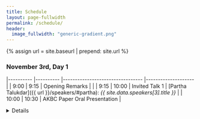 ```yaml
---
title: Schedule
layout: page-fullwidth
permalink: /schedule/
header:
  image_fullwidth: "generic-gradient.png"
---
```


{% assign url = site.baseurl | prepend: site.url %}

### November 3rd, Day 1

|----------	|----------	|---------------------------------	|--------------------	|
| 9:00     	| 9:15     	| Opening Remarks                 	|                    	|
| 9:15     	| 10:00     | Invited Talk 1                  	| [Partha Talukdar]({{ url }}/speakers/#partha): *{{ site.data.speakers[3].title }}*         	|
| 10:00     | 10:30    	| AKBC Paper Oral Presentation     	|  <details>[How Optimal is Greedy Decoding for Extractive Question Answering?]({{ url }}/papers/17_how_optimal_is_greedy_decoding) <br /> Or Castel, Ori Ram, Avia Efrat, Omer Levy <br /><br /> [CascadER: Cross-Modal Cascading for Knowledge Graph Link Prediction]({{ url }}/papers/20_cascader_cross_modal_cascading) <br /> Tara Safavi, Doug Downey, Tom Hope                 |
| 10:30    	| 11:00    	| *Morning Coffee Break*          	|                    	|
| 11:00    	| 11:45   	| Invited Talk 2                  	| [Jessie Tennenbaum]({{ url }}/speakers/#jessie): *{{ site.data.speakers[8].title }}* 	|
| 11:45    	|  1:15   	| *Lunch Break*                    	|                     |
|  1:15     |  2:00    	| Invited Talk 3 (Virtual)         	| [Jason Eisner]({{ url }}/speakers/#eisner): *{{ site.data.speakers[1].title }}* 	|
|  2:00    	|  3:00   	| AKBC Virtual Poster Session   	|  <details>[A Study of Zero-shot Adaptation with Commonsense Knowledge]({{ url }}/papers/3_a_study_of_zero_shot_adaptatio) <br /> David Wadden, Nikita Gupta, Kenton Lee, Kristina Toutanova <br /><br /> [Few-Shot Inductive Learning on Temporal Knowledge Graphs using Concept-Aware Information]({{ url }}/papers/6_few_shot_inductive_learning_on) <br /> Zifeng Ding, Jingpei Wu, Bailan He, Yunpu Ma, Zhen Han, Volker Tresp  <br /><br /> [Open-World Taxonomy and Knowledge Graph Co-Learning]({{ url }}/papers/11_open_world_taxonomy_and_knowle) <br /> Jiaying Lu, Carl Yang    <br /><br /> [Building Knowledge Graphs of Experientially Related Concepts]({{ url }}/papers/13_building_knowledge_graphs_of_e) <br /> Wenjie Yang, Xiaojuan Ma <br /><br />[Bending the Future: Autoregressive Modeling of Temporal Knowledge Graphs in Curvature-Variable Hyperbolic Spaces]({{ url }}/papers/18_bending_the_future_autoregress) <br /> Jihoon Sohn, Mingyu Derek Ma, Muhao Chen <br /><br /> [Decoupling Knowledge from Memorization: Retrieval-augmented Prompt Learning]() <br /> Xiang Chen, Lei Li, Ningyu Zhang, Xiaozhuan Liang, Shumin Deng, Chuanqi Tan, Fei Huang, Luo Si, Huajun Chen  <br /><br /> [DeepKE: A Deep Learning Based Knowledge Extraction Toolkit for Knowledge Base Population]() <br /> Ningyu Zhang, Xin Xu, Liankuan Tao, Haiyang Yu, Hongbin Ye, Shuofei Qiao, Xin Xie, Xiang Chen, Zhoubo Li, Lei Li, Xiaozhuan Liang, Yunzhi Yao, Shumin Deng, Peng Wang, Wen Zhang, Guozhou Zheng     <br /><br /> [Commonsense Knowledge Salience Evaluation with a Benchmark Dataset in E-commerce]() <br /> Yincen Qu, Ningyu Zhang, Hui Chen, zelin dai, Zezhong Xu, Chengming Wang, QIANG CHEN <br /><br /> [Towards Realistic Low-resource Relation Extraction: A Benchmark with Empirical Baseline Study]() <br /> Xin Xu, Xiang Chen, Ningyu Zhang, Xin Xie, Xi Chen  <br /><br /> [Generative Multi-hop Retrieval]() <br /> Hyunji Lee, Sohee Yang, Hanseok Oh, Minjoon Seo     <br /><br /> [Schema-Guided Event Graph Completion]({{ url }}/papers/4_schema_guided_event_graph_comp) <br /> Hongwei Wang, Zixuan Zhang, Sha Li, Jiawei Han, Yizhou Sun, Hanghang Tong, Joseph Olive, Heng Ji <br /><br /> [Knowledge Base Question Answering: A Semantic Parsing Perspective]({{ url }}/papers/23_knowledge_base_question_answer) <br /> Yu Gu, Vardaan Pahuja, Gong Cheng, Yu Su  <br /><br /> [ArcaneQA: Dynamic Program Induction and Contextualized Encoding for Knowledge Base Question Answering]() <br /> Yu Gu, Yu Su  <br /><br /> [KAMEL: Knowledge Analysis with Multitoken Entities in Language Models ]({{ url }}/papers/15_kamel_knowledge_analysis_with_) <br /> Jan-Christoph Kalo, Leandra Fichtel                      |
|  3:00    	|  3:30    	| *Afternoon Coffee Break*         	|                    	|
|  3:30    	|  4:15     | Invited Talk 4                  	| [Yordan Zaykov]({{ url }}/speakers/#zaykov): *{{ site.data.speakers[6].title }}*         	|
|  4:15     |  5:00     | Invited Talk 5 (Virtual)         	| [Dipanjan Das]({{ url }}/speakers/#dipanjan): *{{ site.data.speakers[0].title }}*         	|

### November 4th, Day 2

|----------	|----------	|---------------------------------	|--------------------	|
| 9:00     	| 9:45     | Invited Talk 6                  	| [Tom Hope]({{ url }}/speakers/#hope): *{{ site.data.speakers[7].title }}*	|
| 9:45     | 10:30    	| Invited Talk 7                  	| [Angeliki Lazaridou]({{ url }}/speakers/#Angeliki): *{{ site.data.speakers[4].title }}*         	|
| 10:30    	| 11:00    	| *Morning Coffee Break*          	|                    	|
| 11:00    	| 12:15   	| AKBC In Person Paper Poster Session     	|  <details>[A Systematic Investigation of KB-Text Embedding Alignment at Scale]() <br /> Vardaan Pahuja, Yu Gu, Wenhu Chen, Mehdi Bahrami, Lei Liu, Wei-Peng Chen, Yu Su <br /><br /> [Few-Shot Inductive Learning on Temporal Knowledge Graphs using Concept-Aware Information]({{ url }}/papers/6_few_shot_inductive_learning_on) <br /> Zifeng Ding, Jingpei Wu, Bailan He, Yunpu Ma, Zhen Han, Volker Tresp  <br /><br /> [Understanding Distantly Supervised Relation Extraction through Semantic Error Analysis]({{ url }}/papers/14_understanding_distantly_superv) <br /> Jan-Christoph Kalo, Benno Kruit, Stefan Schlobach    <br /><br /> [Pseudo-Riemannian Embedding Models for Multi-Relational Graph Representations]({{ url }}/papers/12_pseudo_riemannian_embedding_mo) <br /> Saee Gopal Paliwal, Angus Brayne, Benedek Fabian, Maciej Wiatrak, Aaron Sim <br /><br /> [KAMEL: Knowledge Analysis with Multitoken Entities in Language Models ]({{ url }}/papers/15_kamel_knowledge_analysis_with_) <br /> Jan-Christoph Kalo, Leandra Fichtel  <br /><br /> [Gollum: A Gold Standard for Large Scale Multi Source Knowledge Graph Matching]({{ url }}/papers/16_gollum_a_gold_standard_for_lar) <br /> Sven Hertling, Heiko Paulheim     <br /><br /> [Training Vision-Language Models with Less Bimodal Supervision]({{ url }}/papers/21_training_vision_language_model) <br /> Elad Segal, Ben Bogin, Jonathan Berant <br /><br /> [A Systematic Investigation of KB-Text Embedding Alignment at Scale]() <br /> Vardaan Pahuja, Yu Gu, Wenhu Chen, Mehdi Bahrami, Lei Liu, Wei-Peng Chen, Yu Su  <br /><br /> [UnCommonSense: Informative Negative Knowledge about Everyday Concepts]() <br /> Hiba Arnaout, Simon Razniewski, Gerhard Weikum, Jeff Z. Pan     <br /><br /> [Discovering Fine-Grained Semantics in Knowledge Graph Relations]() <br /> Nitisha Jain, Ralf Krestel <br /><br /> [Learning Proof Path Selection Policies in Neural Theorem Proving]() <br /> Matthew Morris, Pasquale Minervini, Phil Blunsom  <br /><br /> [Meta-Learning a Cross-lingual Manifold for Semantic Parsing]() <br /> Tom Sherborne, Mirella Lapata    <br /><br /> [CODEC: Complex Document and Entity Collection]() <br /> Iain Mackie, Paul Owoicho, Carlos Gemmell, Sophie Fischer, Sean MacAvaney, Jeff Dalton <br /><br /> [Start Small, Think Big: On Hyperparameter Optimization for Large-Scale Knowledge Graph Embeddings]() <br /> Adrian Kochsiek, Fritz Niesel, Rainer Gemulla  <br /><br />                       |
| 12:15    	|  1:45   	| *Lunch Break*                    	|                     |
|  1:45     |  2:30    	| Invited Talk 8                  	| [Stephan Lewandowsky]({{ url }}/speakers/#lewandowsky): *{{ site.data.speakers[5].title }}* 	|
|  2:30    	|  3:15   	| AKBC Paper Award Session         	| <details>[Entity-Centric Query Refinement]({{ url }}/papers/19_entity_centric_query_refinemen) <br /> David Wadden, Nikita Gupta, Kenton Lee, Kristina Toutanova <br /><br /> [Few-Shot Inductive Learning on Temporal Knowledge Graphs using Concept-Aware Information]({{ url }}/papers/6_few_shot_inductive_learning_on) <br /> Zifeng Ding, Jingpei Wu, Bailan He, Yunpu Ma, Zhen Han, Volker Tresp  <br /><br /> [Supervised Relation Classification as Two-way Span-Prediction]({{ url }}/papers/Supervised_Relation_Classification_as_Two_way_Span_Prediction_AKBC) <br /> Amir David Nissan Cohen, Shachar Rosenman, Yoav Goldberg                    |
|  3:15    	|  3:45    	| *Afternoon Coffee Break*         	|                    	|
|  3:45    	|  4:30     | Invited Talk 9 (Virtual)        	| [Douwe Kiela]({{ url }}/speakers/#douwe): *{{ site.data.speakers[2].title }}*         	|
|  4:30     |  5:15     | Invited Talk 10 (Virtual)       	| [He He]({{ url }}/speakers/#hehe): *{{ site.data.speakers[9].title }}*       	|
|  5:15    	| 5:20     	| Closing Remarks                 	|                    	|
|  5:30     |  -       	| *Social Event*                     	| *Location*: [Outpost Tower Hill - BrewDog](https://www.brewdog.com/uk/brewdog-tower-hill-outpost) |

### November 5th, Day 3 (Workshops): 

|----------	|----------	|---------------------------------	|--------------------	|
| 09:00   	| 10:30    	| [Workshop on Social Aspects of Automated Knowledge Base Construction](https://sites.google.com/view/socialakbc/home)  | |
| 10:30     | 11:00     | Coffee Break
| 11:00   	| 12:30    	| [Workshop on Social Aspects of Automated Knowledge Base Construction](https://sites.google.com/view/socialakbc/home)  | |
| 12:30     | 14:00     | Lunch Break
| 14:00     | 15:30     | [Knowledge Graphs for Finance and Economics](https://finance-at-akbc.bubbleapps.io/) | VIRTUAL: [Weak, Indirect and Self Supervision for Knowledge Extraction (WISE Supervision)](https://wise-supervision.github.io/) |
| 15:30     | 16:00     | Coffee Break
| 16:00     | 17:30     | [Knowledge Graphs for Finance and Economics](https://finance-at-akbc.bubbleapps.io/) | VIRTUAL: [Weak, Indirect and Self Supervision for Knowledge Extraction (WISE Supervision)](https://wise-supervision.github.io/) |
